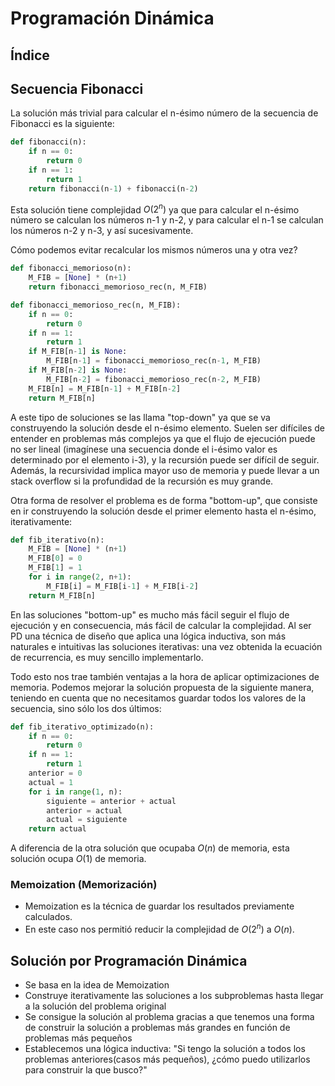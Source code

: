 # Programación Dinámica

## Índice

## Secuencia Fibonacci

La solución más trivial para calcular el n-ésimo número de la secuencia de Fibonacci es la siguiente:

```python
def fibonacci(n):
    if n == 0:
        return 0
    if n == 1:
        return 1
    return fibonacci(n-1) + fibonacci(n-2)
```

Esta solución tiene complejidad $O(2^n)$ ya que para calcular el n-ésimo número se calculan los números n-1 y n-2, y para calcular el n-1 se calculan los números n-2 y n-3, y así sucesivamente.

Cómo podemos evitar recalcular los mismos números una y otra vez?

```python
def fibonacci_memorioso(n):
    M_FIB = [None] * (n+1)
    return fibonacci_memorioso_rec(n, M_FIB)

def fibonacci_memorioso_rec(n, M_FIB):
    if n == 0:
        return 0
    if n == 1:
        return 1
    if M_FIB[n-1] is None:
        M_FIB[n-1] = fibonacci_memorioso_rec(n-1, M_FIB)
    if M_FIB[n-2] is None:
        M_FIB[n-2] = fibonacci_memorioso_rec(n-2, M_FIB)
    M_FIB[n] = M_FIB[n-1] + M_FIB[n-2]
    return M_FIB[n]
```

A este tipo de soluciones se las llama "top-down" ya que se va construyendo la solución desde el n-ésimo elemento. Suelen ser difíciles de entender en problemas más complejos ya que el flujo de ejecución puede no ser lineal (imagínese una secuencia donde el i-ésimo valor es determinado por el elemento i-3), y la recursión puede ser difícil de seguir. Además, la recursividad implica mayor uso de memoria y puede llevar a un stack overflow si la profundidad de la recursión es muy grande.

Otra forma de resolver el problema es de forma "bottom-up", que consiste en ir construyendo la solución desde el primer elemento hasta el n-ésimo, iterativamente:

```python
def fib_iterativo(n):
    M_FIB = [None] * (n+1)
    M_FIB[0] = 0
    M_FIB[1] = 1
    for i in range(2, n+1):
        M_FIB[i] = M_FIB[i-1] + M_FIB[i-2]
    return M_FIB[n]
```

En las soluciones "bottom-up" es mucho más fácil seguir el flujo de ejecución y en consecuencia, más fácil de calcular la complejidad. Al ser PD una técnica de diseño que aplica una lógica inductiva, son más naturales e intuitivas las soluciones iterativas: una vez obtenida la ecuación de recurrencia, es muy sencillo implementarlo.

Todo esto nos trae también ventajas a la hora de aplicar optimizaciones de memoria. Podemos mejorar la solución propuesta de la siguiente manera, teniendo en cuenta que no necesitamos guardar todos los valores de la secuencia, sino sólo los dos últimos:

```python
def fib_iterativo_optimizado(n):
    if n == 0:
        return 0
    if n == 1:
        return 1
    anterior = 0
    actual = 1
    for i in range(1, n):
        siguiente = anterior + actual
        anterior = actual
        actual = siguiente
    return actual
```

A diferencia de la otra solución que ocupaba $O(n)$ de memoria, esta solución ocupa $O(1)$ de memoria.

### Memoization (Memorización)

- Memoization es la técnica de guardar los resultados previamente calculados.
- En este caso nos permitió reducir la complejidad de $O(2^n)$ a $O(n)$.

## Solución por Programación Dinámica

- Se basa en la idea de Memoization
- Construye iterativamente las soluciones a los subproblemas hasta llegar a la solución del problema original
- Se consigue la solución al problema gracias a que tenemos una forma de construir la solución a problemas más grandes en función de problemas más pequeños
- Establecemos una lógica inductiva: "Si tengo la solución a todos los problemas anteriores(casos más pequeños), ¿cómo puedo utilizarlos para construir la que busco?"
